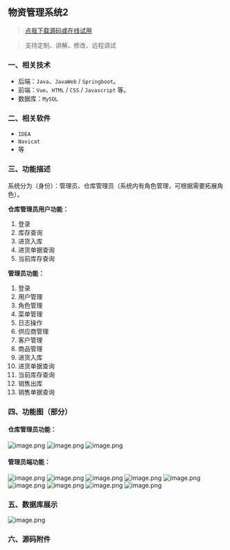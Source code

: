 ## 物资管理系统2

> [点我下载源码或在线试用](https://www.notmaker.com/detail/63c005816a7e49f8a625ccbd19ae5417/ghb20250812) 

> 支持定制、讲解、修改、远程调试

### 一、相关技术
- 后端：`Java`、`JavaWeb` / `Springboot`。
- 前端：`Vue`、`HTML` / `CSS` / `Javascript` 等。
- 数据库：`MySQL`

### 二、相关软件
- `IDEA`
- `Navicat`
- 等

### 三、功能描述
系统分为（身份）：管理员、仓库管理员（系统内有角色管理，可根据需要拓展角色）。

**仓库管理员用户功能：**
1. 登录
2. 库存查询
3. 进货入库
4. 进货单据查询
5. 当前库存查询


**管理员功能：**
1. 登录
2. 用户管理
3. 角色管理
4. 菜单管理
5. 日志操作
6. 供应商管理
7. 客户管理
8. 商品管理
9. 进货入库
10. 进货单据查询
11. 当前库存查询
12. 销售出库
13. 销售单据查询

### 四、功能图（部分）

#### 仓库管理员功能：
![image.png](https://store.ptcc9.top/notmaker/user_upload/02dab151e8504d5890fa01c3c12255bd/2025-02-22%2022:09:21_image.png)
![image.png](https://store.ptcc9.top/notmaker/user_upload/02dab151e8504d5890fa01c3c12255bd/2025-02-22%2022:09:26_image.png)
![image.png](https://store.ptcc9.top/notmaker/user_upload/02dab151e8504d5890fa01c3c12255bd/2025-02-22%2022:09:32_image.png)
#### 管理员端功能：
![image.png](https://store.ptcc9.top/notmaker/user_upload/02dab151e8504d5890fa01c3c12255bd/2025-02-22%2022:09:50_image.png)
![image.png](https://store.ptcc9.top/notmaker/user_upload/02dab151e8504d5890fa01c3c12255bd/2025-02-22%2022:09:55_image.png)
![image.png](https://store.ptcc9.top/notmaker/user_upload/02dab151e8504d5890fa01c3c12255bd/2025-02-22%2022:10:00_image.png)
![image.png](https://store.ptcc9.top/notmaker/user_upload/02dab151e8504d5890fa01c3c12255bd/2025-02-22%2022:10:09_image.png)
![image.png](https://store.ptcc9.top/notmaker/user_upload/02dab151e8504d5890fa01c3c12255bd/2025-02-22%2022:10:14_image.png)
![image.png](https://store.ptcc9.top/notmaker/user_upload/02dab151e8504d5890fa01c3c12255bd/2025-02-22%2022:10:20_image.png)
![image.png](https://store.ptcc9.top/notmaker/user_upload/02dab151e8504d5890fa01c3c12255bd/2025-02-22%2022:10:36_image.png)
![image.png](https://store.ptcc9.top/notmaker/user_upload/02dab151e8504d5890fa01c3c12255bd/2025-02-22%2022:10:51_image.png)
![image.png](https://store.ptcc9.top/notmaker/user_upload/02dab151e8504d5890fa01c3c12255bd/2025-02-22%2022:11:03_image.png)
### 五、数据库展示
![image.png](https://store.ptcc9.top/notmaker/user_upload/02dab151e8504d5890fa01c3c12255bd/2025-02-22%2022:11:15_image.png)

### 六、源码附件

